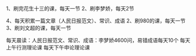 1、刷完花生十三的课，每天一节
2、刷李梦娇，每天2节


4、每天积累一篇文章（人民日报范文）、常识、成语
2、刷980的课，每天一节
3、刷刘文超的课，每天一节

每天晨读：人民日报范文、常识、成语：李梦娇4600问，易错成语每天10个
每天上午行测理论课
每天下午申论理论课